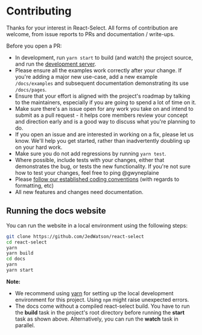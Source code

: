 # Contributing

Thanks for your interest in React-Select. All forms of contribution are
welcome, from issue reports to PRs and documentation / write-ups.

Before you open a PR:

* In development, run `yarn start` to build (and watch) the project source, and run
the [development server](http://localhost:8000).
* Please ensure all the examples work correctly after your change. If you're
adding a major new use-case, add a new example `/docs/examples` and subsequent documentation demonstrating its use `/docs/pages`.
* Ensure that your effort is aligned with the project's roadmap by talking to
the maintainers, especially if you are going to spend a lot of time on it.
* Make sure there's an issue open for any work you take on and intend to submit
as a pull request - it helps core members review your concept and direction
early and is a good way to discuss what you're planning to do.
* If you open an issue and are interested in working on a fix, please let us
know. We'll help you get started, rather than inadvertently doubling up on your hard work.
* Make sure you do not add regressions by running `yarn test`.
* Where possible, include tests with your changes, either that demonstrates the
bug, or tests the new functionality. If you're not sure how to test your
changes, feel free to ping @gwyneplaine
* Please [follow our established coding conventions](https://github.com/keystonejs/keystone/wiki/Coding-Standards)
(with regards to formatting, etc)
* All new features and changes need documentation.

## Running the docs website

You can run the website in a local environment using the following steps:

```sh
git clone https://github.com/JedWatson/react-select
cd react-select
yarn
yarn build
cd docs
yarn
yarn start
```
**Note:**

* We recommend using [yarn](https://classic.yarnpkg.com/en/) for setting up the local development environment for this project. Using `npm` might raise unexpected errors.
* The docs come without a compiled react-select build. You have to run the **build** task in the project's root directory before running the **start** task as shown above. Alternatively, you can run the **watch** task in parallel.
